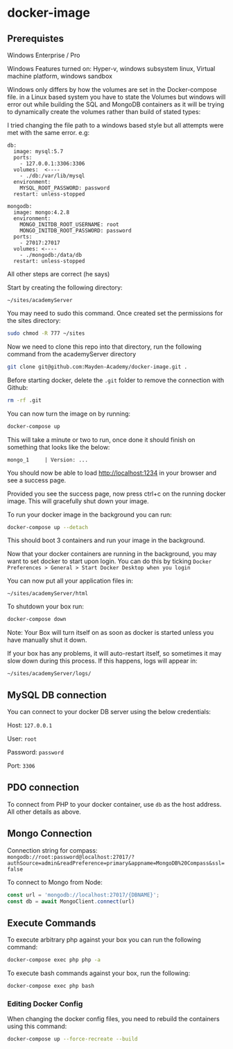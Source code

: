 # docker-image

## Prerequistes 

Windows Enterprise / Pro

Windows Features turned on:
Hyper-v, windows subsystem linux, Virtual machine platform, windows sandbox


Windows only differs by how the volumes are set in the Docker-compose file. in a Linux based system you have to state the Volumes but windows will error out while building the SQL and MongoDB containers as it will be trying to dynamically create the volumes rather than build of stated types:

I tried changing the file path to a windows based style but all attempts were met with the same error.
e.g:

  ````
  db:
    image: mysql:5.7
    ports:
      - 127.0.0.1:3306:3306
    volumes:  <----
      - ./db:/var/lib/mysql
    environment:
      MYSQL_ROOT_PASSWORD: password
    restart: unless-stopped

  mongodb:
    image: mongo:4.2.8
    environment:
      MONGO_INITDB_ROOT_USERNAME: root
      MONGO_INITDB_ROOT_PASSWORD: password
    ports:
      - 27017:27017
    volumes: <----
      - ./mongodb:/data/db
    restart: unless-stopped
   ````
All other steps are correct (he says)

Start by creating the following directory:

```
~/sites/academyServer
```

You may need to sudo this command. Once created set the permissions for the sites directory:

```bash
sudo chmod -R 777 ~/sites
```

Now we need to clone this repo into that directory, run the following command from the academyServer directory

```bash
git clone git@github.com:Mayden-Academy/docker-image.git .
```

Before starting docker, delete the `.git` folder to remove the connection with Github:

```bash
rm -rf .git
```

You can now turn the image on by running:

```bash
docker-compose up
```

This will take a minute or two to run, once done it should finish on something that looks like the below:

```
mongo_1     | Version: ...
```

You should now be able to load [http://localhost:1234](http://localhost:1234) in your browser and see a success page.

Provided you see the success page, now press ctrl+c on the running docker image. This will gracefully shut down your image.

To run your docker image in the background you can run:

```bash
docker-compose up --detach
```

This should boot 3 containers and run your image in the background.

Now that your docker containers are running in the background, you may want to set docker to start upon login. You can do this by ticking `Docker Preferences > General > Start Docker Desktop when you login`

You can now put all your application files in:
```
~/sites/academyServer/html
```

To shutdown your box run:
```bash
docker-compose down
```

Note: Your Box will turn itself on as soon as docker is started unless you have manually shut it down.

If your box has any problems, it will auto-restart itself, so sometimes it may slow down during this process. If this happens, logs will appear in:
```
~/sites/academyServer/logs/
```

## MySQL DB connection

You can connect to your docker DB server using the below credentials:

Host: `127.0.0.1`

User: `root`

Password: `password`

Port: `3306`

## PDO connection

To connect from PHP to your docker container, use `db` as the host address.
All other details as above.

## Mongo Connection

Connection string for compass:  
`mongodb://root:password@localhost:27017/?authSource=admin&readPreference=primary&appname=MongoDB%20Compass&ssl=false`

To connect to Mongo from Node:
```javascript
const url = 'mongodb://localhost:27017/{DBNAME}';
const db = await MongoClient.connect(url)
```

## Execute Commands

To execute arbitrary php against your box you can run the following command:

```bash
docker-compose exec php php -a
```

To execute bash commands against your box, run the following:

```bash
docker-compose exec php bash
```

### Editing Docker Config

When changing the docker config files, you need to rebuild the containers using this command:

```bash
docker-compose up --force-recreate --build
```
